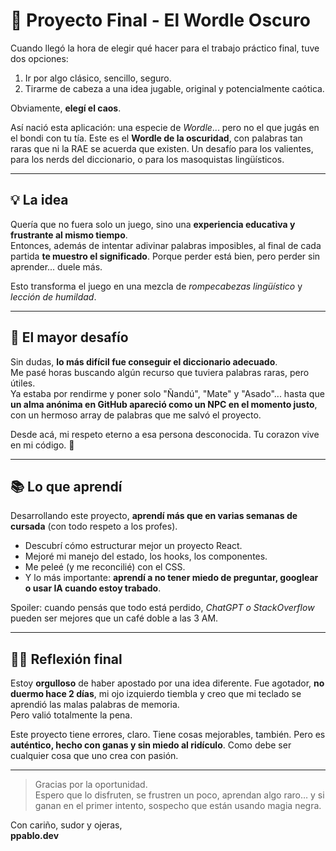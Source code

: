 # 🧠 Proyecto Final - El Wordle Oscuro

Cuando llegó la hora de elegir qué hacer para el trabajo práctico final, tuve dos opciones:

1. Ir por algo clásico, sencillo, seguro.  
2. Tirarme de cabeza a una idea jugable, original y potencialmente caótica.

Obviamente, **elegí el caos**.

Así nació esta aplicación: una especie de *Wordle*... pero no el que jugás en el bondi con tu tía. Este es el **Wordle de la oscuridad**, con palabras tan raras que ni la RAE se acuerda que existen. Un desafío para los valientes, para los nerds del diccionario, o para los masoquistas lingüísticos.

---

## 💡 La idea

Quería que no fuera solo un juego, sino una **experiencia educativa y frustrante al mismo tiempo**.  
Entonces, además de intentar adivinar palabras imposibles, al final de cada partida **te muestro el significado**. Porque perder está bien, pero perder sin aprender... duele más.

Esto transforma el juego en una mezcla de *rompecabezas lingüístico* y *lección de humildad*.

---

## 🧩 El mayor desafío

Sin dudas, **lo más difícil fue conseguir el diccionario adecuado**.  
Me pasé horas buscando algún recurso que tuviera palabras raras, pero útiles.  
Ya estaba por rendirme y poner solo "Ñandú", "Mate" y "Asado"... hasta que **un alma anónima en GitHub apareció como un NPC en el momento justo**, con un hermoso array de palabras que me salvó el proyecto.

Desde acá, mi respeto eterno a esa persona desconocida. Tu corazon vive en mi código. 🙌

---

## 📚 Lo que aprendí

Desarrollando este proyecto, **aprendí más que en varias semanas de cursada** (con todo respeto a los profes).  
- Descubrí cómo estructurar mejor un proyecto React.  
- Mejoré mi manejo del estado, los hooks, los componentes.  
- Me peleé (y me reconcilié) con el CSS.  
- Y lo más importante: **aprendí a no tener miedo de preguntar, googlear o usar IA cuando estoy trabado**.

Spoiler: cuando pensás que todo está perdido, *ChatGPT o StackOverflow* pueden ser mejores que un café doble a las 3 AM.

---

## 😵‍💫 Reflexión final

Estoy **orgulloso** de haber apostado por una idea diferente. Fue agotador, **no duermo hace 2 días**, mi ojo izquierdo tiembla y creo que mi teclado se aprendió las malas palabras de memoria.  
Pero valió totalmente la pena.

Este proyecto tiene errores, claro. Tiene cosas mejorables, también. Pero es **auténtico, hecho con ganas y sin miedo al ridículo**. Como debe ser cualquier cosa que uno crea con pasión.

---

> Gracias por la oportunidad.  
> Espero que lo disfruten, se frustren un poco, aprendan algo raro… y si ganan en el primer intento, sospecho que están usando magia negra.

Con cariño, sudor y ojeras,  
**ppablo.dev**
